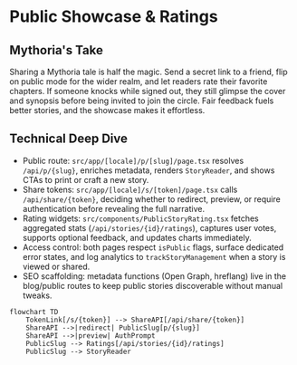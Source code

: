 # Public Showcase & Ratings

## Mythoria's Take
Sharing a Mythoria tale is half the magic. Send a secret link to a friend, flip on public mode for the wider realm, and let readers rate their favorite chapters. If someone knocks while signed out, they still glimpse the cover and synopsis before being invited to join the circle. Fair feedback fuels better stories, and the showcase makes it effortless.

## Technical Deep Dive
- Public route: `src/app/[locale]/p/[slug]/page.tsx` resolves `/api/p/{slug}`, enriches metadata, renders `StoryReader`, and shows CTAs to print or craft a new story.
- Share tokens: `src/app/[locale]/s/[token]/page.tsx` calls `/api/share/{token}`, deciding whether to redirect, preview, or require authentication before revealing the full narrative.
- Rating widgets: `src/components/PublicStoryRating.tsx` fetches aggregated stats (`/api/stories/{id}/ratings`), captures user votes, supports optional feedback, and updates charts immediately.
- Access control: both pages respect `isPublic` flags, surface dedicated error states, and log analytics to `trackStoryManagement` when a story is viewed or shared.
- SEO scaffolding: metadata functions (Open Graph, hreflang) live in the blog/public routes to keep public stories discoverable without manual tweaks.

```mermaid
flowchart TD
    TokenLink[/s/{token}] --> ShareAPI[/api/share/{token}]
    ShareAPI -->|redirect| PublicSlug[p/{slug}]
    ShareAPI -->|preview| AuthPrompt
    PublicSlug --> Ratings[/api/stories/{id}/ratings]
    PublicSlug --> StoryReader
```
